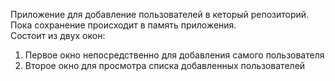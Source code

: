 Приложение для добавление пользователей в кеторый репозиторий. Пока сохранение происходит в память приложения.  
Состоит из двух окон:  
1. Первое окно непосредственно для добавления самого пользователя
2. Второе окно для просмотра списка добавленных пользователей